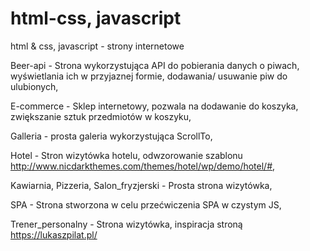 # html-css, javascript

html &amp; css, javascript - strony internetowe

Beer-api - Strona wykorzystująca API do pobierania danych o piwach, wyświetlania ich w przyjaznej formie, dodawania/ usuwanie piw do ulubionych,

E-commerce - Sklep internetowy, pozwala na dodawanie do koszyka, zwiększanie sztuk przedmiotów w koszyku,

Galleria - prosta galeria wykorzystująca ScrollTo,

Hotel - Stron wizytówka hotelu, odwzorowanie szablonu http://www.nicdarkthemes.com/themes/hotel/wp/demo/hotel/#,

Kawiarnia, Pizzeria, Salon_fryzjerski - Prosta strona wizytówka,

SPA - Strona stworzona w celu przećwiczenia SPA w czystym JS,

Trener_personalny - Strona wizytówka, inspiracja stroną https://lukaszpilat.pl/
